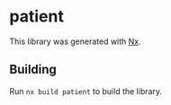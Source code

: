 # patient

This library was generated with [Nx](https://nx.dev).

## Building

Run `nx build patient` to build the library.
